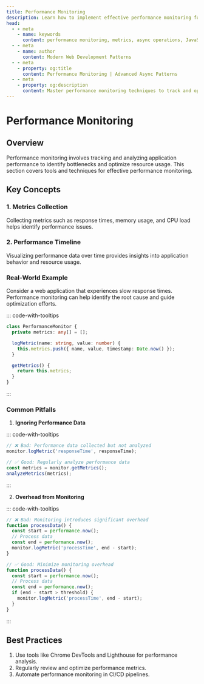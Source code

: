```yaml
---
title: Performance Monitoring
description: Learn how to implement effective performance monitoring for asynchronous operations in modern web applications.
head:
  - - meta
    - name: keywords
      content: performance monitoring, metrics, async operations, JavaScript, TypeScript, performance tracking, analytics, optimization
  - - meta
    - name: author
      content: Modern Web Development Patterns
  - - meta
    - property: og:title
      content: Performance Monitoring | Advanced Async Patterns
  - - meta
    - property: og:description
      content: Master performance monitoring techniques to track and optimize asynchronous operations in your web applications.
---
```


# Performance Monitoring

## Overview

Performance monitoring involves tracking and analyzing application performance to identify bottlenecks and optimize resource usage. This section covers tools and techniques for effective performance monitoring.

## Key Concepts

### 1. Metrics Collection

Collecting metrics such as response times, memory usage, and CPU load helps identify performance issues.

### 2. Performance Timeline

Visualizing performance data over time provides insights into application behavior and resource usage.

### Real-World Example

Consider a web application that experiences slow response times. Performance monitoring can help identify the root cause and guide optimization efforts.

::: code-with-tooltips

```typescript
class PerformanceMonitor {
  private metrics: any[] = [];

  logMetric(name: string, value: number) {
    this.metrics.push({ name, value, timestamp: Date.now() });
  }

  getMetrics() {
    return this.metrics;
  }
}
```

:::

### Common Pitfalls

1. **Ignoring Performance Data**

::: code-with-tooltips

```typescript
// ❌ Bad: Performance data collected but not analyzed
monitor.logMetric('responseTime', responseTime);

// ✅ Good: Regularly analyze performance data
const metrics = monitor.getMetrics();
analyzeMetrics(metrics);
```

:::

2. **Overhead from Monitoring**

::: code-with-tooltips

```typescript
// ❌ Bad: Monitoring introduces significant overhead
function processData() {
  const start = performance.now();
  // Process data
  const end = performance.now();
  monitor.logMetric('processTime', end - start);
}

// ✅ Good: Minimize monitoring overhead
function processData() {
  const start = performance.now();
  // Process data
  const end = performance.now();
  if (end - start > threshold) {
    monitor.logMetric('processTime', end - start);
  }
}
```

:::

## Best Practices

1. Use tools like Chrome DevTools and Lighthouse for performance analysis.
2. Regularly review and optimize performance metrics.
3. Automate performance monitoring in CI/CD pipelines.

